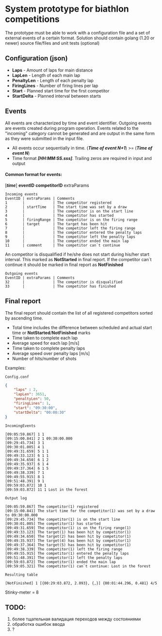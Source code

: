 # System prototype for biathlon competitions
The prototype must be able to work with a configuration file and a set of external events of a certain format.
Solution should contain golang (1.20 or newer) source file/files and unit tests (optional)

## Configuration (json)

- **Laps**        - Amount of laps for main distance
- **LapLen**      - Length of each main lap
- **PenaltyLen**  - Length of each penalty lap
- **FiringLines** - Number of firing lines per lap
- **Start**       - Planned start time for the first competitor
- **StartDelta**  - Planned interval between starts

## Events
All events are characterized by time and event identifier. Outgoing events are events created during program operation. Events related to the "incoming" category cannot be generated and are output in the same form as they were submitted in the input file.

- All events occur sequentially in time. (***Time of event N+1***) >= (***Time of event N***)
- Time format ***[HH:MM:SS.sss]***. Trailing zeros are required in input and output

#### Common format for events:
[***time***] **eventID** **competitorID** extraParams

```
Incoming events
EventID | extraParams | Comments
1       |             | The competitor registered
2       | startTime   | The start time was set by a draw
3       |             | The competitor is on the start line
4       |             | The competitor has started
5       | firingRange | The competitor is on the firing range
6       | target      | The target has been hit
7       |             | The competitor left the firing range
8       |             | The competitor entered the penalty laps
9       |             | The competitor left the penalty laps
10      |             | The competitor ended the main lap
11      | comment     | The competitor can`t continue
```
An competitor is disqualified if he/she does not start during his/her start interval. This marked as **NotStarted** in final report.
If the competitor can`t continue it should be marked in final report as **NotFinished**

```
Outgoing events
EventID | extraParams | Comments
32      |             | The competitor is disqualified
33      |             | The competitor has finished
```

## Final report
The final report should contain the list of all registered competitors
sorted by ascending time.
- Total time includes the difference between scheduled and actual start time or **NotStarted**/**NotFinished** marks
- Time taken to complete each lap
- Average speed for each lap [m/s]
- Time taken to complete penalty laps
- Average speed over penalty laps [m/s]
- Number of hits/number of shots

Examples:

`Config.conf`
```json
{
    "laps" : 2,
    "lapLen": 3651,
    "penaltyLen": 50,
    "firingLines": 1,
    "start": "09:30:00",
    "startDelta": "00:00:30"
}
```

`IncomingEvents`

```
[09:05:59.867] 1 1
[09:15:00.841] 2 1 09:30:00.000
[09:29:45.734] 3 1
[09:30:01.005] 4 1
[09:49:31.659] 5 1 1
[09:49:33.123] 6 1 1
[09:49:34.650] 6 1 2
[09:49:35.937] 6 1 4
[09:49:37.364] 6 1 5
[09:49:38.339] 7 1
[09:49:55.915] 8 1
[09:51:48.391] 9 1
[09:59:03.872] 10 1
[09:59:03.872] 11 1 Lost in the forest

```

`Output log`
```
[09:05:59.867] The competitor(1) registered
[09:15:00.841] The start time for the competitor(1) was set by a draw to 09:30:00.000
[09:29:45.734] The competitor(1) is on the start line
[09:30:01.005] The competitor(1) has started
[09:49:31.659] The competitor(1) is on the firing range(1)
[09:49:33.123] The target(1) has been hit by competitor(1)
[09:49:34.650] The target(2) has been hit by competitor(1)
[09:49:35.937] The target(4) has been hit by competitor(1)
[09:49:37.364] The target(5) has been hit by competitor(1)
[09:49:38.339] The competitor(1) left the firing range
[09:49:55.915] The competitor(1) entered the penalty laps
[09:51:48.391] The competitor(1) left the penalty laps
[09:59:03.872] The competitor(1) ended the main lap
[09:59:05.321] The competitor(1) can`t continue: Lost in the forest
```

`Resulting table`
```
[NotFinished] 1 [{00:29:03.872, 2.093}, {,}] {00:01:44.296, 0.481} 4/5
```

Stinky-meter = 8

## TODO:
1. более тщательная валидация переходов между состояниями
2. обработка ошибок ввода
3. ?
